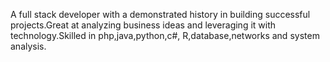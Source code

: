 A full stack developer with a demonstrated history in building successful projects.Great at analyzing business ideas and leveraging it with technology.Skilled in php,java,python,c#,
R,database,networks and system analysis.
